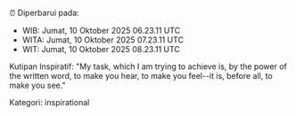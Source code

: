 ⏰ Diperbarui pada:
- WIB: Jumat, 10 Oktober 2025 06.23.11 UTC
- WITA: Jumat, 10 Oktober 2025 07.23.11 UTC
- WIT: Jumat, 10 Oktober 2025 08.23.11 UTC

Kutipan Inspiratif:
"My task, which I am trying to achieve is, by the power of the written word, to make you hear, to make you feel--it is, before all, to make you see."


Kategori: inspirational

